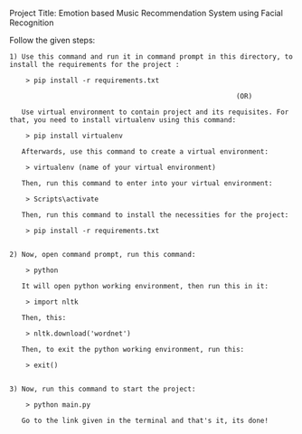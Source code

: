 Project Title: Emotion based Music Recommendation System using Facial Recognition

Follow the given steps:


    1) Use this command and run it in command prompt in this directory, to install the requirements for the project :
        
        > pip install -r requirements.txt
            
                                                            (OR)

       Use virtual environment to contain project and its requisites. For that, you need to install virtualenv using this command:
        
        > pip install virtualenv

       Afterwards, use this command to create a virtual environment:

        > virtualenv (name of your virtual environment)

       Then, run this command to enter into your virtual environment:

        > Scripts\activate

       Then, run this command to install the necessities for the project:

        > pip install -r requirements.txt


    2) Now, open command prompt, run this command:
        
        > python

       It will open python working environment, then run this in it:

        > import nltk

       Then, this:

        > nltk.download('wordnet')

       Then, to exit the python working environment, run this:

        > exit()


    3) Now, run this command to start the project:

        > python main.py

       Go to the link given in the terminal and that's it, its done!
